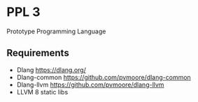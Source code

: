 # PPL 3

Prototype Programming Language

## Requirements
- Dlang https://dlang.org/
- Dlang-common https://github.com/pvmoore/dlang-common
- Dlang-llvm https://github.com/pvmoore/dlang-llvm
- LLVM 8 static libs

